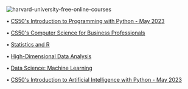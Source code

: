 ![harvard-university-free-online-courses](https://github.com/shawna-tuli-silicon-valley/harvard-ai/assets/19508013/c1c12c37-648a-4cd7-b953-ba6ccb5c922e)

• [CS50's Introduction to Programming with Python - May 2023](https://pll.harvard.edu/course/cs50s-introduction-programming-python)

• [CS50's Computer Science for Business Professionals](https://pll.harvard.edu/course/cs50s-computer-science-business-professionals-0)

• [Statistics and R](https://pll.harvard.edu/course/statistics-and-r)

• [High-Dimensional Data Analysis](https://pll.harvard.edu/course/data-analysis-life-sciences-4-high-dimensional-data-analysis)

• [Data Science: Machine Learning](https://pll.harvard.edu/course/data-science-machine-learning)

• [CS50's Introduction to Artificial Intelligence with Python - May 2023](https://pll.harvard.edu/course/cs50s-introduction-artificial-intelligence-python)
